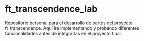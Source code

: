 # ft_transcendence_lab
Repositorio personal para el desarrollo de partes del proyecto ft_transcendence. Aquí iré implementando y probando diferentes funcionalidades antes de integrarlas en el proyecto final.
